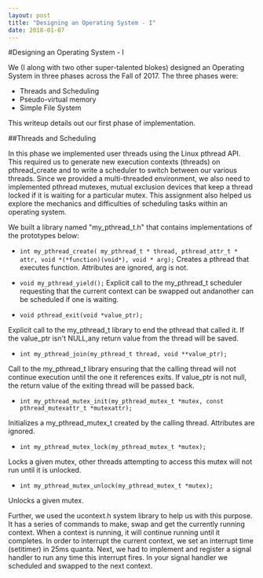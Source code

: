 ```yaml
---
layout: post
title: "Designing an Operating System - I"
date: 2018-01-07
---
```


#Designing an Operating System - I

We (I along with two other super-talented blokes) designed an Operating System in three phases across the Fall of 2017. The three phases were:
* Threads and Scheduling
* Pseudo-virtual memory
* Simple File System

This writeup details out our first phase of implementation.

##Threads and Scheduling

In this phase we implemented user threads using the Linux pthread API. This required us to generate new execution contexts (threads) on pthread_create and to write a scheduler to switch between our various threads. Since we provided a multi-threaded environment, we also need to implemented pthread mutexes, mutual exclusion devices that keep a thread locked if it is waiting for a particular mutex. This assignment also helped us explore the mechanics and difficulties of scheduling tasks within an operating system.

We built a library named "my_pthread_t.h" that contains implementations of the prototypes below:

* `int my_pthread_create( my_pthread_t * thread, pthread_attr_t * attr, void *(*function)(void*), void * arg);`
Creates a pthread that executes function. Attributes are ignored, arg is not.


* `void my_pthread_yield();`
Explicit call to the my_pthread_t scheduler requesting that the current context can be swapped out andanother can be scheduled if one is waiting.

 

* `void pthread_exit(void *value_ptr);`

Explicit call to the my_pthread_t library to end the pthread that called it. If the value_ptr isn't NULL,any return value from the thread will be saved.

 

* `int my_pthread_join(my_pthread_t thread, void **value_ptr);`

Call to the my_pthread_t library ensuring that the calling thread will not continue execution until the one it references exits. If value_ptr is not null, the return value of the exiting thread will be passed back.

* `int my_pthread_mutex_init(my_pthread_mutex_t *mutex, const pthread_mutexattr_t *mutexattr);`

Initializes a my_pthread_mutex_t created by the calling thread. Attributes are ignored.

 

* `int my_pthread_mutex_lock(my_pthread_mutex_t *mutex);`

Locks a given mutex, other threads attempting to access this mutex will not run until it is unlocked.


* `int my_pthread_mutex_unlock(my_pthread_mutex_t *mutex);`

Unlocks a given mutex.


Further, we used the ucontext.h system library to help us with this purpose. It has a series of commands to make, swap and get the currently running context. When a context is running, it will continue running until it completes. In order to interrupt the current context, we set an interrupt time (setitimer) in 25ms quanta. Next, we had to implement and register a signal handler to run any time this interrupt fires. In your signal handler we scheduled and swapped to the next context.

 